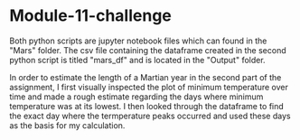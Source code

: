 # Module-11-challenge
Both python scripts are jupyter notebook files which can found in the "Mars" folder. The csv file containing the dataframe created in the second python script is titled "mars_df" and is located in the "Output" folder.

In order to estimate the length of a Martian year in the second part of the assignment, I first visually inspected the plot of minimum temperature over time and made a rough estimate regarding the days where minimum temperature was at its lowest. I then looked through the dataframe to find the exact day where the termperature peaks occurred and used these days as the basis for my calculation. 
